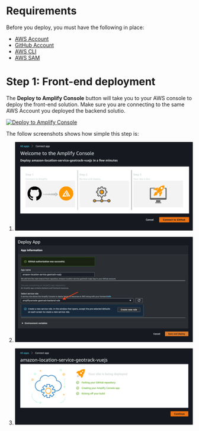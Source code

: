 # Requirements
Before you deploy, you must have the following in place:
*  [AWS Account](https://aws.amazon.com/account/) 
*  [GitHub Account](https://github.com/) 
*  [AWS CLI](https://aws.amazon.com/cli/) 
*  [AWS SAM](https://aws.amazon.com/serverless/sam/) 
 

# Step 1: Front-end deployment

The **Deploy to Amplify Console** button will take you to your AWS console to deploy the front-end solution. Make sure you are connecting to the same AWS Account you deployed the backend solutio.

<a href="https://console.aws.amazon.com/amplify/home#/deploy?repo=https://github.com/aws-samples/amazon-location-service-geotrack-vuejs">
    <img src="https://oneclick.amplifyapp.com/button.svg" alt="Deploy to Amplify Console">
</a>


The follow screenshots shows how simple this step is:

1. ![alt text](../images/amplify-console-01.png)

2. ![alt text](../images/amplify-console-02.png)

3. ![alt text](../images/amplify-console-03.png)